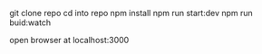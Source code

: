 git clone repo
cd into repo
npm install
npm run start:dev
npm run buid:watch

open browser at localhost:3000